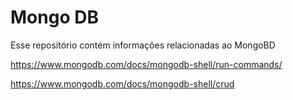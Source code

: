 # Mongo DB

Esse repositório contém informações relacionadas ao MongoBD

https://www.mongodb.com/docs/mongodb-shell/run-commands/

https://www.mongodb.com/docs/mongodb-shell/crud
